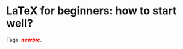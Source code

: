 
LaTeX for beginners: how to start well?
=======================================

Tags: **_<font style="color:red">newbie</font>_**.

